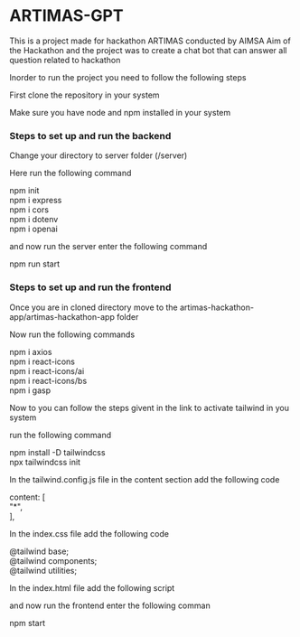 ﻿# ARTIMAS-GPT
This is a project made for hackathon ARTIMAS conducted by AIMSA
Aim of the Hackathon and the project was to create a chat bot that can answer all question related to hackathon

Inorder to run the project you need to follow the following steps

First clone the repository in your system

Make sure you have node and npm installed in your system

  <h3>Steps to set up and run the backend</h3>
 Change your directory to server folder  (/server)
 
Here run the following command
 
 <div>npm init</div>
 <div>npm i express</div>
<div> npm i cors</div>
<div> npm i dotenv</div>
<div> npm i openai</div>
 
 and now run the server enter the following command
 <div>npm run start</div>
 
 
<h3>Steps to set up and run the frontend</h3>
Once you are in cloned directory move to the artimas-hackathon-app/artimas-hackathon-app folder 

Now run the following commands

<div>npm i axios</div>
<div>npm i react-icons</div>
<div>npm i react-icons/ai</div>
<div>npm i react-icons/bs</div>
<div>npm i gasp</div>

Now to you can follow the steps givent in the link to activate tailwind in you system

run the following command
<div>npm install -D tailwindcss</div>
<div>npx tailwindcss init</div>

In the tailwind.config.js file in the content section add the following code

 <div> content: [</div>
 <div>   "*",</div>
 <div> ],</div></div>

In the index.css file add the following code

<div>@tailwind base;</div>
<div>@tailwind components;</div>
<div>@tailwind utilities;</div>

In the index.html file add the following script

  <script src="https://cdn.tailwindcss.com"></script>
  
 and now run the frontend enter the following comman
 
<div> npm start </div>
 

 
 
 
 
 
